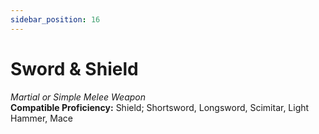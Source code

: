 ```yaml
---
sidebar_position: 16
---
```


# Sword & Shield

*Martial or Simple Melee Weapon*  
**Compatible Proficiency:** Shield; Shortsword, Longsword, Scimitar, Light Hammer, Mace